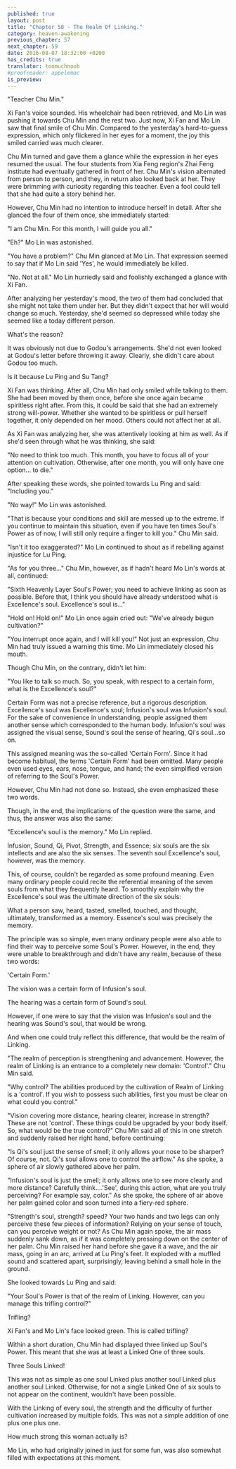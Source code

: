 ```yaml
---
published: true
layout: post
title: "Chapter 58 - The Realm Of Linking."
category: heaven-awakening
previous_chapter: 57
next_chapter: 59
date: 2016-08-07 18:32:00 +0200
has_credits: true
translator: toomuchnoob
#proofreader: appelemac
is_preview:
---
```

"Teacher Chu Min."

Xi Fan's voice sounded. His wheelchair had been retrieved, and Mo Lin was pushing it towards Chu Min and the rest two. Just now, Xi Fan and Mo Lin saw that final smile of Chu Min. Compared to the yesterday's hard-to-guess expression, which only flickered in her eyes for a moment, the joy this smiled carried was much clearer.

Chu Min turned and gave them a glance while the expression in her eyes resumed the usual. The four students from Xia Feng region's Zhai Feng institute had eventually gathered in front of her. Chu Min's vision alternated from person to person, and they, in return also looked back at her. They were brimming with curiosity regarding this teacher. Even a fool could tell that she had quite a story behind her.

However, Chu Min had no intention to introduce herself in detail. After she glanced the four of them once, she immediately started:
<!--more-->

"I am Chu Min. For this month, I will guide you all."

"Eh?" Mo Lin was astonished.

"You have a problem?" Chu Min glanced at Mo Lin. That expression seemed to say that if Mo Lin said 'Yes', he would immediately be killed.

"No. Not at all." Mo Lin hurriedly said and foolishly exchanged a glance with Xi Fan.

After analyzing her yesterday's mood, the two of them had concluded that she might not take them under her. But they didn't expect that her will would change so much. Yesterday, she'd seemed so depressed while today she seemed like a today different person.

What's the reason?

It was obviously not due to Godou's arrangements. She'd not even looked at Godou's letter before throwing it away. Clearly, she didn't care about Godou too much.

Is it because Lu Ping and Su Tang?

Xi Fan was thinking. After all, Chu Min had only smiled while talking to them. She had been moved by them once, before she once again became spiritless right after. From this, it could be said that she had an extremely strong will-power. Whether she wanted to be spiritless or pull herself together, it only depended on her mood. Others could not affect her at all.

As Xi Fan was analyzing her, she was attentively looking at him as well. As if she'd seen through what he was thinking, she said:

"No need to think too much. This month, you have to focus all of your attention on cultivation. Otherwise, after one month, you will only have one option... to die."

After speaking these words, she pointed towards Lu Ping and said: "Including you."

"No way!" Mo Lin was astonished.

"That is because your conditions and skill are messed up to the extreme. If you continue to maintain this situation, even if you have ten times Soul's Power as of now, I will still only require a finger to kill you." Chu Min said.

"Isn't it too exaggerated?" Mo Lin continued to shout as if rebelling against injustice for Lu Ping.

"As for you three..." Chu Min, however, as if  hadn't heard Mo Lin's words at all, continued:

"Sixth Heavenly Layer Soul's Power; you need to achieve linking as soon as possible. Before that, I think you should have already understood what is Excellence's soul. Excellence's soul is..."

"Hold on! Hold on!" Mo Lin once again cried out: "We've already begun cultivation?"

"You interrupt once again, and I will kill you!" Not just an expression, Chu Min had truly issued a warning this time. Mo Lin immediately closed his mouth.

Though Chu Min, on the contrary, didn't let him:

"You like to talk so much. So, you speak, with respect to a certain form, what is the Excellence's soul?"

Certain Form was not a precise reference, but a rigorous description. Excellence's soul was Excellence's soul; Infusion's soul was Infusion's soul. For the sake of convenience in understanding, people assigned them another sense which corresponded to the human body. Infusion's soul was assigned the visual sense, Sound's soul the sense of hearing, Qi's soul...so on.

This assigned meaning was the so-called 'Certain Form'. Since it had become habitual, the terms 'Certain Form' had been omitted. Many people even used eyes, ears, nose, tongue, and hand; the even simplified version of referring to the Soul's Power.

However, Chu Min had not done so. Instead, she even emphasized these two words.

Though, in the end, the implications of the question were the same, and thus, the answer was also the same:

"Excellence's soul is the memory." Mo Lin replied.

Infusion, Sound, Qi, Pivot, Strength, and Essence; six souls are the six intellects and are also the six senses. The seventh soul Excellence's soul, however, was the memory.

This, of course, couldn't be regarded as some profound meaning. Even many ordinary people could recite the referential meaning of the seven souls from what they frequently heard. To smoothly explain why the Excellence's soul was the ultimate direction of the six souls:

What a person saw, heard, tasted, smelled, touched, and thought, ultimately, transformed as a memory. Essence's soul was precisely the memory.

The principle was so simple, even many ordinary people were also able to find their way to perceive some Soul's Power. However, in the end, they were unable to breakthrough and didn't have any realm, because of these two words:

'Certain Form.'

The vision was a certain form of Infusion's soul.

The hearing was a certain form of Sound's soul.

However, if one were to say that the vision was Infusion's soul and the hearing was Sound's soul, that would be wrong.

And when one could truly reflect this difference, that would be the realm of Linking.

"The realm of perception is strengthening and advancement. However, the realm of Linking is an entrance to a completely new domain: 'Control'." Chu Min said.

"Why control? The abilities produced by the cultivation of Realm of Linking is a 'control'. If you wish to possess such abilities, first you must be clear on what could you control."

"Vision covering more distance, hearing clearer, increase in strength? These are not 'control'. These things could be upgraded by your body itself. So, what would be the true control?" Chu Min said all of this in one stretch and suddenly raised her right hand, before continuing:

"Is Qi's soul just the sense of smell; it only allows your nose to be sharper? Of course, not. Qi's soul allows one to control the airflow." As she spoke, a sphere of air slowly gathered above her palm.

"Infusion's soul is just the smell; it only allows one to see more clearly and more distance? Carefully think....'See', during this action, what are you truly perceiving? For example say, color." As she spoke, the sphere of air above her palm gained color and soon turned into a fiery-red sphere.

"Strength's soul, strength? speed? Your two hands and two legs can only perceive these few pieces of information? Relying on your sense of touch, can you perceive weight or not? As Chu Min again spoke, the air mass suddenly sank down, as if it was completely pressing down on the center of her palm. Chu Min raised her hand before she gave it a wave, and the air mass, going in an arc, arrived at Lu Ping's feet. It exploded with a muffled sound and scattered apart, surprisingly, leaving behind a small hole in the ground.

She looked towards Lu Ping and said:

"Your Soul's Power is that of the realm of Linking. However, can you manage this trifling control?"

Trifling?

Xi Fan's and Mo Lin's face looked green. This is called trifling?

Within a short duration, Chu Min had displayed three linked up Soul's Power. This meant that she was at least a Linked One of three souls.

Three Souls Linked!

This was not as simple as one soul Linked plus another soul Linked plus another soul Linked. Otherwise, for not a single Linked One of six souls to not appear on the continent, wouldn't have been possible.

With the Linking of every soul, the strength and the difficulty of further cultivation increased by multiple folds. This was not a simple addition of one plus one plus one.

How much strong this woman actually is?

Mo Lin, who had originally joined in just for some fun, was also somewhat filled with expectations at this moment.
